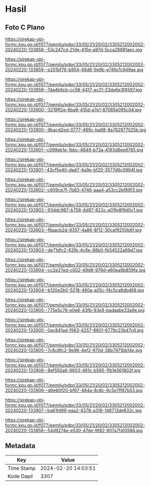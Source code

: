 # Hasil

## Foto C Plano

https://sirekap-obj-formc.kpu.go.id/f077/pemilu/pdpr/33/05/21/20/02/3305212002002-20240220-133858--53c247cd-21de-415e-a97d-5cca28881aec.jpg

https://sirekap-obj-formc.kpu.go.id/f077/pemilu/pdpr/33/05/21/20/02/3305212002002-20240220-133859--e201bf76-b954-49d6-9e9b-e74fe7c949ae.jpg

https://sirekap-obj-formc.kpu.go.id/f077/pemilu/pdpr/33/05/21/20/02/3305212002002-20240220-133859--7da4b6cb-cc58-4417-ac21-23de6e3f4597.jpg

https://sirekap-obj-formc.kpu.go.id/f077/pemilu/pdpr/33/05/21/20/02/3305212002002-20240220-133900--3219ff2e-6ba9-415d-a7e1-87085e095c04.jpg

https://sirekap-obj-formc.kpu.go.id/f077/pemilu/pdpr/33/05/21/20/02/3305212002002-20240220-133900--9bacd2ed-0777-489c-ba98-8a782977025b.jpg

https://sirekap-obj-formc.kpu.go.id/f077/pemilu/pdpr/33/05/21/20/02/3305212002002-20240220-133901--c099eb1e-1bbc-4849-b73a-4193d8ee8785.jpg

https://sirekap-obj-formc.kpu.go.id/f077/pemilu/pdpr/33/05/21/20/02/3305212002002-20240220-133901--43cf5e40-dad7-4a9e-bf25-3577d9c0994f.jpg

https://sirekap-obj-formc.kpu.go.id/f077/pemilu/pdpr/33/05/21/20/02/3305212002002-20240220-133902--c659ce7f-7b83-4746-aaa4-a53cc2bf89f3.jpg

https://sirekap-obj-formc.kpu.go.id/f077/pemilu/pdpr/33/05/21/20/02/3305212002002-20240220-133902--93ddc967-b758-4d87-822c-a01fe8f9d0c1.jpg

https://sirekap-obj-formc.kpu.go.id/f077/pemilu/pdpr/33/05/21/20/02/3305212002002-20240220-133903--f6aacb2d-8357-4a86-8f12-30caf9250b6f.jpg

https://sirekap-obj-formc.kpu.go.id/f077/pemilu/pdpr/33/05/21/20/02/3305212002002-20240220-133903--de71dfc2-42fb-4c6e-88b0-fb54522a69d7.jpg

https://sirekap-obj-formc.kpu.go.id/f077/pemilu/pdpr/33/05/21/20/02/3305212002002-20240220-133904--cc2e27ed-c002-49d6-979d-e60ea9b859fa.jpg

https://sirekap-obj-formc.kpu.go.id/f077/pemilu/pdpr/33/05/21/20/02/3305212002002-20240220-133904--b120e2b0-5218-480a-a05c-f4c5ca8dbd68.jpg

https://sirekap-obj-formc.kpu.go.id/f077/pemilu/pdpr/33/05/21/20/02/3305212002002-20240220-133905--775e5c76-e0e6-43fb-93e8-badaabe33a9e.jpg

https://sirekap-obj-formc.kpu.go.id/f077/pemilu/pdpr/33/05/21/20/02/3305212002002-20240220-133905--0ac841ad-f563-4257-8601-6779c23b47c6.jpg

https://sirekap-obj-formc.kpu.go.id/f077/pemilu/pdpr/33/05/21/20/02/3305212002002-20240220-133905--7c8c8fc2-9e96-4ef2-970d-38b7971bb14e.jpg

https://sirekap-obj-formc.kpu.go.id/f077/pemilu/pdpr/33/05/21/20/02/3305212002002-20240220-133906--8ef550a6-6603-461c-b565-1fb1e561902f.jpg

https://sirekap-obj-formc.kpu.go.id/f077/pemilu/pdpr/33/05/21/20/02/3305212002002-20240220-133906--d9e60f20-bf67-484a-8c8c-9c5e7ff87b53.jpg

https://sirekap-obj-formc.kpu.go.id/f077/pemilu/pdpr/33/05/21/20/02/3305212002002-20240220-133907--ba61fd99-eaa2-4378-a316-148713de832c.jpg

https://sirekap-obj-formc.kpu.go.id/f077/pemilu/pdpr/33/05/21/20/02/3305212002002-20240220-133858--54d9274e-e530-47de-9f82-907a7fa10586.jpg


## Metadata

| Key        | Value               |
| ---------- | ------------------- |
| Time Stamp | 2024-02-20 14:03:51 |
| Kode Dapil | 3307                |



